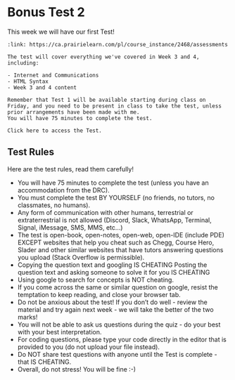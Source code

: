 # Bonus Test 2

This week we will have our first Test!

```{card} Bonus Test 2
:link: https://ca.prairielearn.com/pl/course_instance/2468/assessments

The test will cover everything we've covered in Week 3 and 4, including:

- Internet and Communications
- HTML Syntax
- Week 3 and 4 content

Remember that Test 1 will be available starting during class on Friday, and you need to be present in class to take the test, unless prior arrangements have been made with me.
You will have 75 minutes to complete the test.

Click here to access the Test.
```

## Test Rules 

Here are the test rules, read them carefully!

- You will have 75 minutes to complete the test (unless you have an accommodation from the DRC).
- You must complete the test BY YOURSELF (no friends, no tutors, no classmates, no humans).
- Any form of communication with other humans, terrestrial or extraterrestrial is not allowed (Discord, Slack, WhatsApp, Terminal, Signal, iMessage, SMS, MMS, etc…)
- The test is open-book, open-notes, open-web, open-IDE (include PDE) EXCEPT websites that help you cheat such as Chegg, Course Hero, Slader and other similar websites that have tutors answering questions you upload (Stack Overflow is permissible).
- Copying the question text and googling IS CHEATING Posting the question text and asking someone to solve it for you IS CHEATING
- Using google to search for concepts is NOT cheating.
- If you come across the same or similar question on google, resist the temptation to keep reading, and close your browser tab.
- Do not be anxious about the test! If you don’t do well - review the material and try again next week - we will take the better of the two marks!
- You will not be able to ask us questions during the quiz - do your best with your best interpretation.
- For coding questions, please type your code directly in the editor that is provided to you (do not upload your file instead).
- Do NOT share test questions with anyone until the Test is complete - that IS CHEATING.
- Overall, do not stress! You will be fine :-)